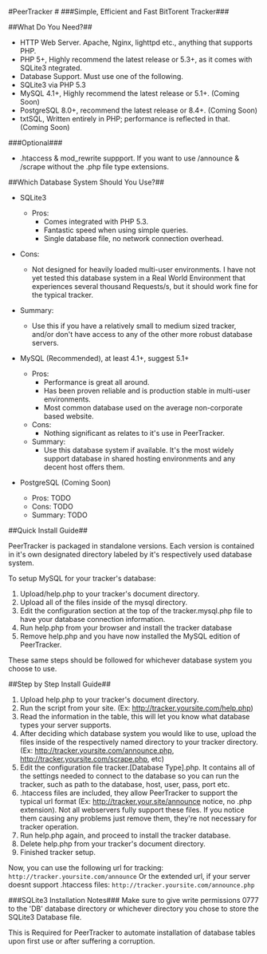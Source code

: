 #PeerTracker #
###Simple, Efficient and Fast BitTorent Tracker###

##What Do You Need?##
   - HTTP Web Server. Apache, Nginx, lighttpd etc., anything that supports PHP.
   - PHP 5+, Highly recommend the latest release or 5.3+, as it comes with SQLite3 ntegrated.
   - Database Support. Must use one of the following.
   - SQLite3 via PHP 5.3
   - MySQL 4.1+, Highly recommend the latest release or 5.1+. (Coming Soon)
   - PostgreSQL 8.0+, recommend the latest release or 8.4+. (Coming Soon)
   - txtSQL, Written entirely in PHP; performance is reflected in that. (Coming Soon)

###Optional###
   - .htaccess & mod_rewrite suppport. If you want to use /announce & /scrape without the .php file type extensions.


##Which Database System Should You Use?##
   
   - SQLite3
      - Pros:
         - Comes integrated with PHP 5.3.
         - Fantastic speed when using simple queries.
         - Single database file, no network connection overhead.
   - Cons:
      - Not designed for heavily loaded multi-user environments. I have not yet 
         tested this database system in a Real World Environment that experiences 
         several thousand Requests/s, but it should work fine for the typical tracker.
   - Summary:
      - Use this if you have a relatively small to medium sized tracker, and/or 
         don't have access to any of the other more robust database servers.

   - MySQL (Recommended), at least 4.1+, suggest 5.1+
      - Pros:
         - Performance is great all around.
         - Has been proven reliable and is production stable in multi-user environments.
         - Most common database used on the average non-corporate based website.
      - Cons:
         - Nothing significant as relates to it's use in PeerTracker.
      - Summary:
         - Use this database system if available. It's the most widely support database
         in shared hosting environments and any decent host offers them.

   - PostgreSQL (Coming Soon)
      - Pros: TODO
      - Cons: TODO
      - Summary: TODO


##Quick Install Guide##

PeerTracker is packaged in standalone versions. Each version is contained in it's 
own designated directory labeled by it's respectively used database system.

To setup MySQL for your tracker's database:

   1. Upload/help.php to your tracker's document directory.
   2. Upload all of the files inside of the mysql directory.
   3. Edit the configuration section at the top of the tracker.mysql.php file to have your database connection information.
   4. Run help.php from your browser and install the tracker database
   5. Remove help.php and you have now installed the MySQL edition of PeerTracker.

These same steps should be followed for whichever database system you choose to use.


##Step by Step Install Guide##

   1. Upload help.php to your tracker's document directory.
   2. Run the script from your site. (Ex: http://tracker.yoursite.com/help.php)
   3. Read the information in the table, this will let you know what database types your server supports.
   4. After deciding which database system you would like to use, upload the files inside
    of the respectively named directory to your tracker directory. (Ex: http://tracker.yoursite.com/announce.php, http://tracker.yoursite.com/scrape.php, etc)
   5. Edit the configuration file tracker.[Database Type].php. It contains all of the settings needed to connect to the database so you can run the tracker, such as path to the database, host, user, pass, port etc.
   6. .htaccess files are included, they allow PeerTracker to support the typical url 
    format (Ex: http://tracker.your.site/announce notice, no .php extension). Not 
    all webservers fully support these files. If you notice them causing any problems 
    just remove them, they're not necessary for tracker operation.
   7. Run help.php again, and proceed to install the tracker database.
   8. Delete help.php from your tracker's document directory.
   9. Finished tracker setup.

Now, you can use the following url for tracking:
`http://tracker.yoursite.com/announce`
Or the extended url, if your server doesnt support .htaccess files:
`http://tracker.yoursite.com/announce.php`


###SQLite3 Installation Notes###
Make sure to give write permissions 0777 to the 'DB' database directory or whichever 
directory you chose to store the SQLite3 Database file.

This is Required for PeerTracker to automate installation of database tables upon 
first use or after suffering a corruption. 
